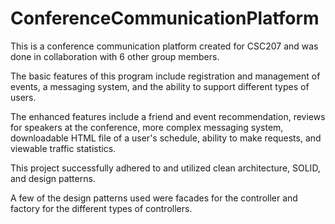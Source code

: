 # ConferenceCommunicationPlatform
This is a conference communication platform created for CSC207 and was done in collaboration with 6 other group members.

The basic features of this program include registration and management of events, a messaging system, and the ability to 
support different types of users.

The enhanced features include a friend and event recommendation, reviews for speakers at the conference, more complex 
messaging system, downloadable HTML file of a user's schedule, ability to make requests, and viewable traffic statistics.

This project successfully adhered to and utilized clean architecture, SOLID, and design patterns.

A few of the design patterns used were facades for the controller and factory for the different types of controllers.




